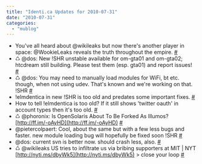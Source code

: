 ```yaml
---
title: "Identi.ca Updates for 2010-07-31"
date: "2010-07-31"
categories: 
  - "mublog"
---
```


- You've all heard about @wikileaks but now there's another player in space: @WookieLeaks reveals the truth throughout the empire. [#](http://identi.ca/notice/44575692)
- ♺ @dos: New !SHR unstable available for om-gta01 and om-gta02; htcdream still building. Please test them (esp. gta01) and report issues! [#](http://identi.ca/notice/44583602)
- ♺ @dos: You may need to manually load modules for WiFi, bt etc. though, when not using udev. That's known and we're working on that. !SHR [#](http://identi.ca/notice/44583698)
- !elmdentica in new !SHR is too old and predates some important fixes. [#](http://identi.ca/notice/44584978)
- How to tell !elmdentica is too old? If it still shows 'twitter oauth' in account types then it's too old. [#](http://identi.ca/notice/44585158)
- ♺ @phoronix: Is OpenSolaris About To Be Forked As Illumos? [http://ff.im/-oAyHD](http://ff.im/-oAyHD) [#](http://identi.ca/notice/44585323)
- @pietercolpaert: Cool, about the same but with a few less bugs and faster. new module loading bug will hopefully be fixed soon !SHR [#](http://identi.ca/notice/44585714)
- @dos: current svn is better now. should crash less, also. [#](http://identi.ca/notice/44586655)
- ♺ @wikileaks US tries to infiltrate us via bribing supporters at MIT | NYT [http://nyti.ms/dbyWk5](http://nyti.ms/dbyWk5) > close your loop [#](http://identi.ca/notice/44597480)
